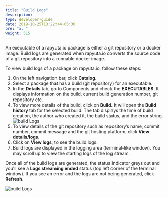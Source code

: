 ```yaml
---
title: "Build Logs"
description:
type: developer-guide
date: 2019-10-25T13:22:44+05:30
pre: "a. "
weight: 515
---
```

An executable of a rapyuta.io package is either a git repository or a
docker image. Build logs are generated when rapyuta.io converts the
source code of a git repository into a runnable docker image.

To view build logs of a package on rapyuta.io,
follow these steps:

1. On the left navigation bar, click **Catalog**.
2. Select a package that has a build (git repository) for an executable.
3. In the **Details** tab, go to Components and check the **EXECUTABLES**. It displays information on the build, 
   current build generation number, git repository etc.
4. To view more details of the build, click on **Build**. It will open the **Build history** tab for the selected build. 
   The tab displays the time of build creation, the author who created it, the build status, and the error string.  
![build Logs](/images/core-concepts/logging/build-logs/package-build-details.png?classes=border,shadow&width=60pc)     
5. To view details of the git repository such as repository’s name, commit number, commit message and the git hosting platform, 
   click **View details/logs**.
6. Click on **View logs**, to see the build logs.
7. Build logs are displayed in the logging area (terminal-like window). You may
   scroll up to view the starting logs of the log stream.

Once all of the build logs are generated, the status indicator greys out and
you'll see a **Logs streaming ended** status (top left corner of the terminal
window). If you see an error and the logs are not being generated,
click **Refresh**.

![build Logs](/images/core-concepts/logging/build-logs/build-logs.png?classes=border,shadow&width=60pc)

